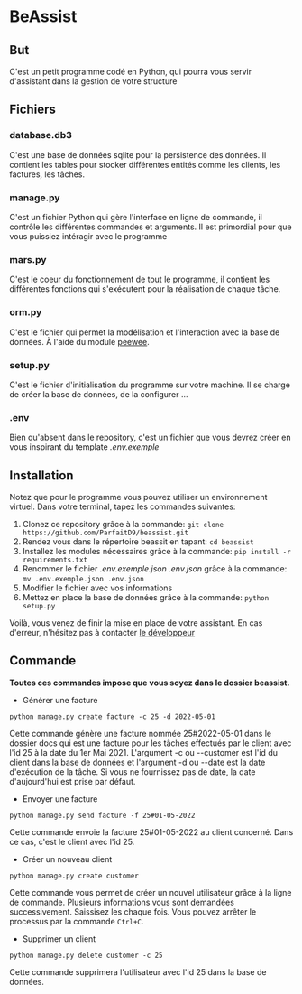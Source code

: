 # BeAssist

## But
C'est un petit programme codé en Python, qui pourra vous servir d'assistant dans la gestion de votre structure

## Fichiers
### database.db3
C'est une base de données sqlite pour la persistence des données.
Il contient les tables pour stocker différentes entités comme les clients, les factures, les tâches.

### manage.py
C'est un fichier Python qui gère l'interface en ligne de commande, il contrôle les différentes commandes
et arguments. Il est primordial pour que vous puissiez intéragir avec le programme

### mars.py
C'est le coeur du fonctionnement de tout le programme, il contient les différentes fonctions qui s'exécutent pour la réalisation de chaque tâche.

### orm.py
C'est le fichier qui permet la modélisation et l'interaction avec la base de données. À l'aide du module [peewee](https://github.com/coleifer/peewee).

### setup.py
C'est le fichier d'initialisation du programme sur votre machine. Il se charge de créer la base de données, de la configurer ...

### .env
Bien qu'absent dans le repository, c'est un fichier que vous devrez créer en vous inspirant du template 
*.env.exemple* 

## Installation
Notez que pour le programme vous pouvez utiliser un environnement virtuel.
Dans votre terminal, tapez les commandes suivantes:

1. Clonez ce repository grâce à la commande:
`git clone https://github.com/ParfaitD9/beassist.git`
2. Rendez vous dans le répertoire beassit en tapant:
`cd beassist`
3. Installez les modules nécessaires grâce à la commande:
`pip install -r requirements.txt`
4. Renommer le fichier *.env.exemple.json* *.env.json* grâce à la commande:
`mv .env.exemple.json .env.json`
5. Modifier le fichier avec vos informations
6. Mettez en place la base de données grâce à la commande:
`python setup.py`

Voilà, vous venez de finir la mise en place de votre assistant. En cas d'erreur, n'hésitez pas à contacter [le développeur](mailto:pdetchenou@gmail.com)

## Commande
**Toutes ces commandes impose que vous soyez dans le dossier beassist.**
- Générer une facture

`python manage.py create facture -c 25 -d 2022-05-01`

Cette commande génère une facture nommée 25#2022-05-01 dans le dossier docs qui est une facture pour les tâches effectués par le client avec l'id 25 à la date du 1er Mai 2021. L'argument -c ou --customer est l'id du client dans la base de données et l'argument -d ou --date est la date d'exécution de la tâche. Si vous ne fournissez pas de date, la date d'aujourd'hui est prise par défaut.

- Envoyer une facture

`python manage.py send facture -f 25#01-05-2022`

Cette commande envoie la facture 25#01-05-2022 au client concerné. Dans ce cas, c'est le client avec l'id 25.

- Créer un nouveau client

`python manage.py create customer`

Cette commande vous permet de créer un nouvel utilisateur grâce à la ligne de commande. Plusieurs informations vous sont demandées successivement. Saissisez les chaque fois. Vous pouvez arrêter le processus par la commande `Ctrl+C`.

- Supprimer un client

`python manage.py delete customer -c 25`

Cette commande supprimera l'utilisateur avec l'id 25 dans la base de données.
